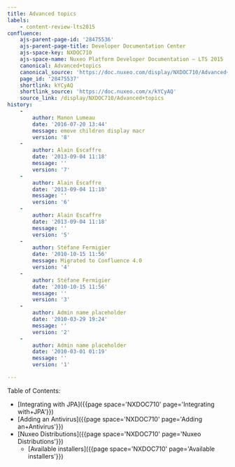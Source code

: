 ```yaml
---
title: Advanced topics
labels:
    - content-review-lts2015
confluence:
    ajs-parent-page-id: '28475536'
    ajs-parent-page-title: Developer Documentation Center
    ajs-space-key: NXDOC710
    ajs-space-name: Nuxeo Platform Developer Documentation — LTS 2015
    canonical: Advanced+topics
    canonical_source: 'https://doc.nuxeo.com/display/NXDOC710/Advanced+topics'
    page_id: '28475537'
    shortlink: kYCyAQ
    shortlink_source: 'https://doc.nuxeo.com/x/kYCyAQ'
    source_link: /display/NXDOC710/Advanced+topics
history:
    - 
        author: Manon Lumeau
        date: '2016-07-20 13:44'
        message: emove children display macr
        version: '8'
    - 
        author: Alain Escaffre
        date: '2013-09-04 11:18'
        message: ''
        version: '7'
    - 
        author: Alain Escaffre
        date: '2013-09-04 11:18'
        message: ''
        version: '6'
    - 
        author: Alain Escaffre
        date: '2013-09-04 11:18'
        message: ''
        version: '5'
    - 
        author: Stéfane Fermigier
        date: '2010-10-15 11:56'
        message: Migrated to Confluence 4.0
        version: '4'
    - 
        author: Stéfane Fermigier
        date: '2010-10-15 11:56'
        message: ''
        version: '3'
    - 
        author: Admin name placeholder
        date: '2010-03-29 19:24'
        message: ''
        version: '2'
    - 
        author: Admin name placeholder
        date: '2010-03-01 01:19'
        message: ''
        version: '1'

---
```

Table of Contents:

*   [Integrating with JPA]({{page space='NXDOC710' page='Integrating with+JPA'}})
*   [Adding an Antivirus]({{page space='NXDOC710' page='Adding an+Antivirus'}})
*   [Nuxeo Distributions]({{page space='NXDOC710' page='Nuxeo Distributions'}})
    *   [Available installers]({{page space='NXDOC710' page='Available installers'}})